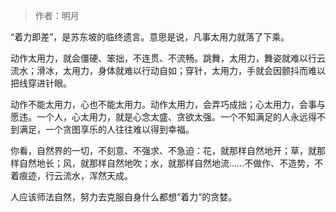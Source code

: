 > 作者：明月

“着力即差”，是苏东坡的临终遗言。意思是说，凡事太用力就落了下乘。

动作太用力，就会僵硬、笨拙，不连贯、不流畅。跳舞，太用力，舞姿就难以行云流水；滑冰，太用力，身体就难以行动自如；穿针，太用力，手就会因颤抖而难以把线穿进针眼。

动作不能太用力，心也不能太用力。动作太用力，会弄巧成拙；心太用力，会事与愿违。一个人，心太用力，就是心念太盛、贪欲太强。一个不知满足的人永远得不到满足，一个贪图享乐的人往往难以得到幸福。

你看，自然界的一切，不刻意、不强求、不急迫：花，就那样自然地开；草，就那样自然地长；风，就那样自然地吹；水，就那样自然地流……不做作、不造势，不着痕迹，行云流水，浑然天成。

人应该师法自然，努力去克服自身什么都想“着力”的贪婪。